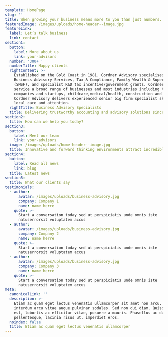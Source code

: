 ```yaml
---
template: HomePage
slug: ''
title: When growing your business means more to you than just numbers.
featuredImage: /images/uploads/home-header--image.jpg
featureLink:
  label: Let’s talk business
  link: contact
section1:
  button:
    label: More about us
    link: your-advisors
  number: '300+ '
  numberTitle: Happy clients
  rightContent: >-
    Established on the Gold Coast in 1981. Cordner Advisory specialises in
    Business Advisory Services, Tax & Compliance, Family Wealth & Superannuation
    (SMSF), and specialist R&D tax incentive/government grants. Cordner Advisory
    service a broad range of businesses and most industries including technology
    companies and startups, childcare,medical/health, construction and property.
    Cordner Advisory delivers experienced senior big firm specialist skills with
    local care and attention.
  rightTitle: Business Advisory Specialists
  title: Delivering trustworthy accounting and advisory solutions since 1981
section2:
  title: How can we help you today?
section3:
  button:
    label: Meet our team
    link: your-advisors
  image: /images/uploads/home-header--image.jpg
  title: Innovative and forward thinking environments attract incredible people
section4:
  button:
    label: Read all news
    link: blog
  title: Latest news
section5:
  title: What our clients say
testimonials:
  - author:
      avatar: /images/uploads/business-advisory.jpg
      company: Company 1
      name: name herre
    quote: >-
      Start a conversation today sed ut perspiciatis unde omnis iste
      natuserrorsit voluptatem accus
  - author:
      avatar: /images/uploads/business-advisory.jpg
      company: Company 2
      name: name herre
    quote: >-
      Start a conversation today sed ut perspiciatis unde omnis iste
      natuserrorsit voluptatem accus
  - author:
      avatar: /images/uploads/business-advisory.jpg
      company: Company 3
      name: name herre
    quote: >-
      Start a conversation today sed ut perspiciatis unde omnis iste
      natuserrorsit voluptatem accus
meta:
  canonicalLink: ''
  description: >-
    Etiam ac quam eget lectus venenatis ullamcorper sit amet non arcu. Nullam
    interdum arcu vitae augue pulvinar sodales. Sed non dui diam. Quisque lectus
    est, lobortis ac efficitur vitae, posuere a mauris. Phasellus ac dui
    pellentesque, lacinia risus ut, imperdiet eros.
  noindex: false
  title: Etiam ac quam eget lectus venenatis ullamcorper
---
```


